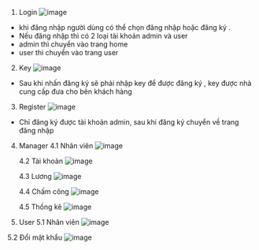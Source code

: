 1. Login
![image](https://github.com/user-attachments/assets/ce28db00-2c86-4456-98c2-3ae6d8f5cd3d)
- khi đăng nhập người dùng có thể chọn đăng nhập hoặc đăng ký .
- Nếu đăng nhập thì có 2 loại tài khoản admin và user
- admin thì chuyển vào trang home
- user thì chuyển vào trang user

2. Key
![image](https://github.com/user-attachments/assets/7aebf1df-abea-493a-be79-38d3664edc84)
- Sau khi nhấn đăng ký sẽ phải nhập key để được đăng ký , key được nhà cung cấp đưa cho bên khách hàng

3. Register
![image](https://github.com/user-attachments/assets/e285c7c4-77c1-4480-9e23-86b113746085)
- Chỉ đăng ký được tài khoản admin, sau khi đăng ký chuyển về trang đăng nhập
4. Manager
   4.1 Nhân viên
   ![image](https://github.com/user-attachments/assets/a80168d3-4257-47b3-bb2d-2c25bfab95f2)
   
   4.2 Tài khoản
   ![image](https://github.com/user-attachments/assets/c4ecd1f5-5580-4edd-ae7f-50ba9c36ae79)
   
   4.3 Lương
   ![image](https://github.com/user-attachments/assets/436a767a-2e0e-4f65-9dd4-54008756813b)
   
   4.4 Chấm công
   ![image](https://github.com/user-attachments/assets/618329c5-a8b3-40c5-b421-afc7efa36157)
   
   4.5 Thống kê
   ![image](https://github.com/user-attachments/assets/01daac13-9dc5-4cf3-82f8-fd50d826f73d)
   
6. User
 5.1 Nhân viên
   ![image](https://github.com/user-attachments/assets/572d38e3-9c45-4e8c-9372-d844be6719e9)
   
5.2 Đổi mật khẩu
   ![image](https://github.com/user-attachments/assets/00b932d7-57cd-4a11-9422-b7a3ff43d2bf)









